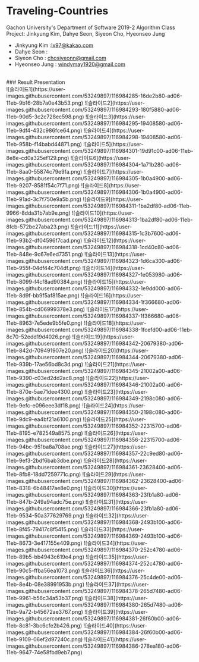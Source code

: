 # Traveling-Countries
Gachon University's Department of Software 2019-2 Algorithm Class Project: Jinkyung Kim, Dahye Seon, Siyeon Cho, Hyeonseo Jung

- Jinkyung Kim :lx97@kakao.com
- Dahye Seon : 
- Siyeon Cho : chosiyeonn@gmail.com
- Hyeonseo Jung : windymay1920@gmail.com
</br>
### Result Presentation</br>
![슬라이드1](https://user-images.githubusercontent.com/53249897/116984285-16de2b80-ad06-11eb-9b16-28b7a0e43b53.png)
![슬라이드2](https://user-images.githubusercontent.com/53249897/116984293-180f5880-ad06-11eb-90d5-3c2c728ec598.png)
![슬라이드3](https://user-images.githubusercontent.com/53249897/116984295-19408580-ad06-11eb-9df4-432c986fce64.png)
![슬라이드4](https://user-images.githubusercontent.com/53249897/116984298-19408580-ad06-11eb-958b-f14babd44871.png)
![슬라이드5](https://user-images.githubusercontent.com/53249897/116984301-19d91c00-ad06-11eb-8e8e-cd0a325ef129.png)
![슬라이드6](https://user-images.githubusercontent.com/53249897/116984304-1a71b280-ad06-11eb-8aa0-55874c79e9fa.png)
![슬라이드7](https://user-images.githubusercontent.com/53249897/116984305-1b0a4900-ad06-11eb-9207-8581f54c7f71.png)
![슬라이드8](https://user-images.githubusercontent.com/53249897/116984306-1b0a4900-ad06-11eb-91ad-3c7f750e9a5b.png)
![슬라이드9](https://user-images.githubusercontent.com/53249897/116984311-1ba2df80-ad06-11eb-9966-8dda31b7ab9e.png)
![슬라이드10](https://user-images.githubusercontent.com/53249897/116984313-1ba2df80-ad06-11eb-8fcb-572be27aba23.png)
![슬라이드11](https://user-images.githubusercontent.com/53249897/116984315-1c3b7600-ad06-11eb-93b2-df04596f7cad.png)
![슬라이드12](https://user-images.githubusercontent.com/53249897/116984318-1cd40c80-ad06-11eb-848e-9c67e6ed7351.png)
![슬라이드13](https://user-images.githubusercontent.com/53249897/116984323-1d6ca300-ad06-11eb-955f-04df44c704df.png)
![슬라이드14](https://user-images.githubusercontent.com/53249897/116984327-1e053980-ad06-11eb-8099-f4cf8ad90384.png)
![슬라이드15](https://user-images.githubusercontent.com/53249897/116984332-1e9dd000-ad06-11eb-8d9f-bb9f5af815ae.png)
![슬라이드16](https://user-images.githubusercontent.com/53249897/116984334-1f366680-ad06-11eb-854b-cd06999378e3.png)
![슬라이드17](https://user-images.githubusercontent.com/53249897/116984337-1f366680-ad06-11eb-8963-7e5ede9b5fe0.png)
![슬라이드18](https://user-images.githubusercontent.com/53249897/116984338-1fcefd00-ad06-11eb-8c70-52edd19d4026.png)
![슬라이드19](https://user-images.githubusercontent.com/53249897/116984342-20679380-ad06-11eb-842d-709491907e20.png)
![슬라이드20](https://user-images.githubusercontent.com/53249897/116984344-20679380-ad06-11eb-939b-17ae56bd8c3d.png)
![슬라이드21](https://user-images.githubusercontent.com/53249897/116984345-21002a00-ad06-11eb-9390-c03ed2dd2ac8.png)
![슬라이드22](https://user-images.githubusercontent.com/53249897/116984346-21002a00-ad06-11eb-870e-5ae71dee4300.png)
![슬라이드23](https://user-images.githubusercontent.com/53249897/116984349-2198c080-ad06-11eb-9efc-e096eee3df18.png)
![슬라이드24](https://user-images.githubusercontent.com/53249897/116984350-2198c080-ad06-11eb-9dc9-ea4bf21a6100.png)
![슬라이드25](https://user-images.githubusercontent.com/53249897/116984352-22315700-ad06-11eb-8195-e782549a8575.png)
![슬라이드26](https://user-images.githubusercontent.com/53249897/116984356-22315700-ad06-11eb-94bc-951ba8a708ae.png)
![슬라이드27](https://user-images.githubusercontent.com/53249897/116984357-22c9ed80-ad06-11eb-9ef3-2bdf6bab3dbe.png)
![슬라이드28](https://user-images.githubusercontent.com/53249897/116984361-23628400-ad06-11eb-8fb8-18dd7259771c.png)
![슬라이드29](https://user-images.githubusercontent.com/53249897/116984362-23628400-ad06-11eb-8318-6b48417ae8e0.png)
![슬라이드30](https://user-images.githubusercontent.com/53249897/116984363-23fb1a80-ad06-11eb-847b-249a94adc75e.png)
![슬라이드31](https://user-images.githubusercontent.com/53249897/116984366-23fb1a80-ad06-11eb-9534-50a377629769.png)
![슬라이드32](https://user-images.githubusercontent.com/53249897/116984368-2493b100-ad06-11eb-8f45-79417c8f5415.png)
![슬라이드33](https://user-images.githubusercontent.com/53249897/116984369-2493b100-ad06-11eb-8673-3e417155e409.png)
![슬라이드34](https://user-images.githubusercontent.com/53249897/116984370-252c4780-ad06-11eb-89b5-bb4943c619e4.png)
![슬라이드35](https://user-images.githubusercontent.com/53249897/116984374-252c4780-ad06-11eb-90c5-ffba56ea1073.png)
![슬라이드36](https://user-images.githubusercontent.com/53249897/116984376-25c4de00-ad06-11eb-8e4b-08e38991953b.png)
![슬라이드37](https://user-images.githubusercontent.com/53249897/116984378-265d7480-ad06-11eb-9961-b56c34a53b37.png)
![슬라이드38](https://user-images.githubusercontent.com/53249897/116984380-265d7480-ad06-11eb-9a72-b45672ae3767.png)
![슬라이드39](https://user-images.githubusercontent.com/53249897/116984381-26f60b00-ad06-11eb-8c81-3bc6cfe2b426.png)
![슬라이드40](https://user-images.githubusercontent.com/53249897/116984384-26f60b00-ad06-11eb-9109-06ef2d97240c.png)
![슬라이드41](https://user-images.githubusercontent.com/53249897/116984386-278ea180-ad06-11eb-9647-74e58fbd9eb7.png)
